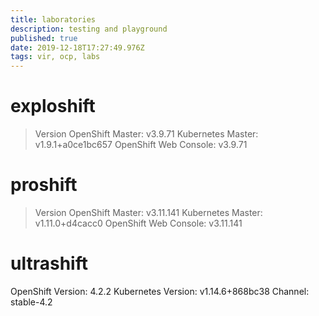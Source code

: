 ```yaml
---
title: laboratories
description: testing and playground 
published: true
date: 2019-12-18T17:27:49.976Z
tags: vir, ocp, labs
---
```


# exploshift

> Version
> OpenShift Master: v3.9.71 
> Kubernetes Master: v1.9.1+a0ce1bc657 
> OpenShift Web Console: v3.9.71 

# proshift

> Version
> OpenShift Master: v3.11.141 
> Kubernetes Master: v1.11.0+d4cacc0 
> OpenShift Web Console: v3.11.141 


# ultrashift
OpenShift Version: 4.2.2
Kubernetes Version: v1.14.6+868bc38
Channel: stable-4.2





